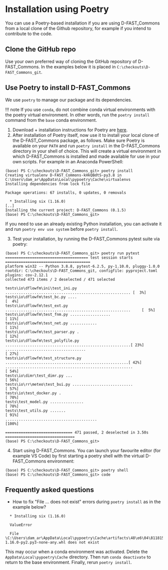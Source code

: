 # Installation using Poetry

You can use a Poetry-based installation if you are using
D-FAST_Commons from a local clone of the Github repository,
for example if you intend to contribute to the code.

## Clone the GitHub repo
Use your own preferred way of cloning the GitHub repository of D-FAST_Commons.
In the examples below it is placed in `C:\checkouts\D-FAST_Commons_git`.

## Use Poetry to install D-FAST_Commons
We use `poetry` to manage our package and its dependencies.

!!! note
    If you use `conda`, do not combine conda virtual environments with the poetry virtual environment.
    In other words, run the `poetry install` command from the `base` conda environment.

1. Download + installation instructions for Poetry are [here](https://python-poetry.org/).
2. After installation of Poetry itself, now use it to install your local clone of the D-FAST_Commons package, as follows.
   Make sure Poetry is available on your `PATH` and run `poetry install` in the D-FAST_Commons directory in your shell of choice.
   This will create a virtual environment in which D-FAST_Commons is installed and made available for use in your own scripts.
   For example in an Anaconda PowerShell:
```
(base) PS C:\checkouts\D-FAST_Commons_git> poetry install
Creating virtualenv D-FAST_Commons-kHkQBdtS-py3.8 in C:\Users\dam_ar\AppData\Local\pypoetry\Cache\virtualenvs
Installing dependencies from lock file

Package operations: 67 installs, 0 updates, 0 removals

  * Installing six (1.16.0)
[..]
Installing the current project: D-FAST_Commons (0.1.5)
(base) PS C:\checkouts\D-FAST_Commons_git>
```  
   If you need to use an already existing Python installation, you can activate it and run `poetry env use system` before `poetry install`.

3. Test your installation, by running the D-FAST_Commons pytest suite via poetry:
```
(base) PS C:\checkouts\D-FAST_Commons_git> poetry run pytest
===================================== test session starts ======================================
platform win32 -- Python 3.8.8, pytest-6.2.5, py-1.10.0, pluggy-1.0.0
rootdir: C:\checkouts\D-FAST_Commons_git, configfile: pyproject.toml
plugins: cov-2.12.1
collected 473 items / 2 deselected / 471 selected

tests\io\dflowfm\ini\test_ini.py ........................................................ [  3%]
tests\io\dflowfm\test_bc.py ....                                                          [  4%]
tests\io\dflowfm\test_ext.py ........................................................     [  5%]
tests\io\dflowfm\test_fnm.py ..................                                           [ 11%]
tests\io\dflowfm\test_net.py ............                                                 [ 11%]
tests\io\dflowfm\test_parser.py .                                                         [ 12%]
tests\io\dflowfm\test_polyfile.py ........................................................[ 23%]
....................................                                                      [ 27%]
tests\io\dflowfm\test_structure.py .......................................................[ 42%]
.........................................................                                 [ 54%]
tests\io\dimr\test_dimr.py ...                                                            [ 56%]
tests\io\rr\meteo\test_bui.py ...........................                                 [ 57%]
tests\io\test_docker.py .                                                                 [ 70%]
tests\test_model.py ...............                                                       [ 78%]
tests\test_utils.py .......                                                               [ 91%]
.........................................                                                 [100%]

============================== 471 passed, 2 deselected in 3.50s ===============================
(base) PS C:\checkouts\D-FAST_Commons_git>
```  
4. Start using D-FAST_Commons. You can launch your favourite editor (for example VS Code)
by first starting a poetry shell with the virtual D-FAST_Commons environment:
```
(base) PS C:\checkouts\D-FAST_Commons_git> poetry shell
(base) PS C:\checkouts\D-FAST_Commons_git> code
```

## Frequently asked questions
- How to fix "File ... does not exist" errors during `poetry install` as in the example below?
```
  * Installing six (1.16.0)

  ValueError

  File \C:\Users\dam_ar\AppData\Local\pypoetry\Cache\artifacts\48\e6\04\8118155ae3ec3a16dd2a213bbf7a7d8a62c596b2e90f73a22c896269f1\six-1.16.0-py2.py3-none-any.whl does not exist
```
  This may occur when a conda environment was activated.
  Delete the `AppData\Local\pypoetry\Cache` directory.
  Then run `conda deactivate` to return to the base environment.
  Finally, rerun `poetry install`.
